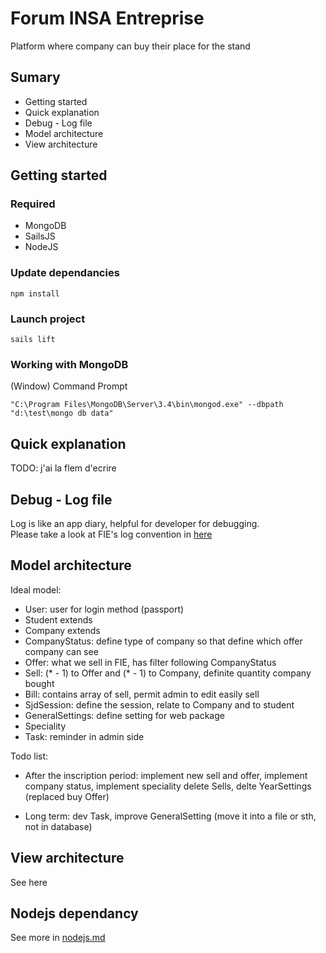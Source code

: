 # Forum INSA Entreprise

Platform where company can buy their place for the stand

## Sumary
* Getting started
* Quick explanation
* Debug - Log file
* Model architecture
* View architecture

## Getting started
### Required
* MongoDB
* SailsJS
* NodeJS

### Update dependancies
```
npm install
```

### Launch project
```
sails lift
```

### Working with MongoDB
(Window)
Command Prompt
```
"C:\Program Files\MongoDB\Server\3.4\bin\mongod.exe" --dbpath "d:\test\mongo db data"
```

## Quick explanation
TODO: j'ai la flem d'ecrire

## Debug - Log file
Log is like an app diary, helpful for developer for debugging.<br/>
Please take a look at FIE's log convention in [here](readme/log.md)

## Model architecture
Ideal model:
- User: user for login method (passport)
- Student extends<User>
- Company extends<User>
- CompanyStatus: define type of company so that define which offer company can see
- Offer: what we sell in FIE, has filter following CompanyStatus
- Sell: (* - 1) to Offer and (* - 1) to Company, definite quantity company bought
- Bill: contains array of sell, permit admin to edit easily sell
- SjdSession: define the session, relate to Company and to student
- GeneralSettings: define setting for web package
- Speciality
- Task: reminder in admin side

Todo list:
- After the inscription period:
implement new sell and offer, implement company status, implement speciality
delete Sells, delte YearSettings (replaced buy Offer)

- Long term:
dev Task, improve GeneralSetting (move it into a file or sth, not in database)

## View architecture
See here

## Nodejs dependancy
See more in [nodejs.md](readme/nodejs.md)



